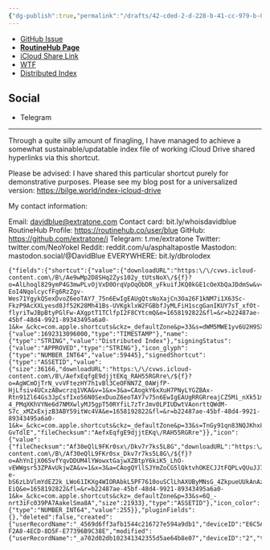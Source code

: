 ```yaml
---
{"dg-publish":true,"permalink":"/drafts/42-cded-2-d-228-b-41-cc-979-b-09-fec-44301-b5-2/","dgHomeLink":true,"dgPassFrontmatter":false}
---
```



- [GitHub Issue](https://github.com/extratone/i/issues/223)
- [**RoutineHub Page**](https://routinehub.co/shortcut/)
- [iCloud Share Link](https://www.icloud.com/shortcuts/4d0937b4f2a84ecd8d5fe77396b9c38e)
- [WTF](https://davidblue.wtf/drafts/42CDED2D-228B-41CC-979B-09FEC44301B5.html)
- [Distributed Index](drafts://open?uuid=3B7930BE-07BC-4DB9-A591-4254BEE42A82)

## Social

- Telegram

---

Through a quite silly amount of finagling, I have managed to achieve a somewhat sustainable/updatable index file of working iCloud Drive shared hyperlinks via this shortcut. 

Please be advised: I have shared this particular shortcut purely for demonstrative purposes. Please see my blog post for a universalized version: https://bilge.world/index-icloud-drive

My contact information:

Email: davidblue@extratone.com
Contact card: bit.ly/whoisdavidblue
RoutineHub Profile: https://routinehub.co/user/blue
GitHub: https://github.com/extratone/i
Telegram: t.me/extratone
Twitter: twitter.com/NeoYokel
Reddit: reddit.com/u/asphaltapostle
Mastodon: mastodon.social/@DavidBlue
EVERYWHERE: bit.ly/dbrolodex


```
{"fields":{"shortcut":{"value":{"downloadURL":"https:\/\/cvws.icloud-content.com\/B\/Ae9wMp2D8SHq2Zys102y_tUtsNoX\/${f}?o=AlLhoql829ymP4G3mwPLvOjVxD0OrqVpOqObDR_yFkuifJKQ0kGE1cOeXbQaJDdmSw&v=1&x=3&a=CAogbzHWQo73SfW-EoI4NqolcycfFg6RzZgv-Wes71YgykQSexDvoZ6eoTAY7_75n6EwIgEAUgQtsNoXajCn3Oa26F1kNM7i1X63Sc-FkzP9AcXXLyesd0Jf52K28Mh41Bs-UVKgklxW2FGBbfJyMLFiH1scgGanIKUY7sT_xfOt-flyriTwJBpBtyPGlFw-AXgptT1TClfpI2F8CYtcmQ&e=1658192822&fl=&r=b22487ae-45bf-48d4-9921-89343495a6a0-1&k=_&ckc=com.apple.shortcuts&ckz=_defaultZone&p=33&s=dWM5MWE1yv6U2H9SXkGrfkr9yy8","size":21771,"fileChecksum":"Ae9wMp2D8SHq2Zys102y\/tUtsNoX"},"type":"ASSETID"},"signingCertificateExpirationDate":{"value":1692313096000,"type":"TIMESTAMP"},"name":{"type":"STRING","value":"Distributed Index"},"signingStatus":{"value":"APPROVED","type":"STRING"},"icon_glyph":{"type":"NUMBER_INT64","value":59445},"signedShortcut":{"type":"ASSETID","value":{"size":36166,"downloadURL":"https:\/\/cvws.icloud-content.com\/B\/AefxEqfgE9djjtEKq_RAH55RGRre\/${f}?o=AgWCmOjTrN_vvVFtezHY7h1vBl3CeOFNN7Z_0AWjfP-HjLfsiv4UCxzABwcrzq1VKA&v=1&x=3&a=CAogkY6xXuH7PNyLYGZBAx-Rtn91Zl64Gs3JpCsfIxo56N0SexDuoZ6eoTAY7v75n6EwIgEAUgRRGRreajCZ5Mi_nXk51mEma5Yuf1mVuS1twsob_oKCD7ERVxNTOq-4_PMqXKhVYNe6d7NMXwlyMJ5gpT50RYfiL7zTrJmv0LPIUDwtVAonrttQWdM-S7c_xMZxExjzB3ABY59itWc4VA&e=1658192822&fl=&r=b22487ae-45bf-48d4-9921-89343495a6a0-1&k=_&ckc=com.apple.shortcuts&ckz=_defaultZone&p=33&s=TnGy91qn83NQJKhx8AiS-GvTdlE","fileChecksum":"AefxEqfgE9djjtEKq\/RAH55RGRre"}},"icon":{"value":{"fileChecksum":"Af30eQlL9FKr0sx\/Dkv7r7ks5L8G","downloadURL":"https:\/\/cvws.icloud-content.com\/B\/Af30eQlL9FKr0sx_Dkv7r7ks5L8G\/${f}?o=AhYnIjX065vfYqvDDUM4lYWowxtGajwXZBtpY6kiK5_LhO-vEWWgsr53ZPAvUkjwZA&v=1&x=3&a=CAogQYllSJYmZoCG5lQktvhOKECJJtFQPLvQUuJJ7A8zmYQSexDvoZ6eoTAY7_75n6EwIgEAUgQs5L8GajDzTdzmuLi7-e-bS6zLbVlmYdEZ2k_LWo61IKXg4WIORAbkL5PF7610ouSClLhAXUByMNsG_4ZkpueUUkAnAzdKI4mlPqRtX49T5XPsMWudRud8vFLPI6vwYf5NuKOGle-EiQ&e=1658192822&fl=&r=b22487ae-45bf-48d4-9921-89343495a6a0-1&k=_&ckc=com.apple.shortcuts&ckz=_defaultZone&p=33&s=6Q_-nrt3iFc039PA7AakelSma8A","size":21933},"type":"ASSETID"},"icon_color":{"type":"NUMBER_INT64","value":255}},"pluginFields":{},"deleted":false,"created":{"userRecordName":"_4569d6ff3afb1544c216727e594a9db1","deviceID":"E6C5A663A11B1794527362644A45937B92CCE35AE2963E8C42E1BBEA10739896","timestamp":1658185607505},"recordChangeTag":"l5rcwbbi","recordName":"4D0937B4-F2A8-4ECD-8D5F-E77396B9C38E","modified":{"userRecordName":"_a702d02db102341342355d5ae64b8e07","deviceID":"2","timestamp":1658185700461},"recordType":"SharedShortcut"}
```